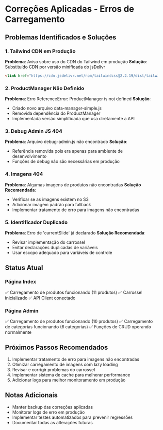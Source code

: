 # Correções Aplicadas - Erros de Carregamento

## Problemas Identificados e Soluções

### 1. Tailwind CDN em Produção
**Problema**: Aviso sobre uso do CDN do Tailwind em produção
**Solução**: Substituído CDN por versão minificada do jsDelivr
```html
<link href="https://cdn.jsdelivr.net/npm/tailwindcss@2.2.19/dist/tailwind.min.css" rel="stylesheet">
```

### 2. ProductManager Não Definido
**Problema**: Erro ReferenceError: ProductManager is not defined
**Solução**: 
- Criado novo arquivo data-manager-simple.js
- Removida dependência do ProductManager
- Implementada versão simplificada que usa diretamente a API

### 3. Debug Admin JS 404
**Problema**: Arquivo debug-admin.js não encontrado
**Solução**: 
- Referência removida pois era apenas para ambiente de desenvolvimento
- Funções de debug não são necessárias em produção

### 4. Imagens 404
**Problema**: Algumas imagens de produtos não encontradas
**Solução Recomendada**:
- Verificar se as imagens existem no S3
- Adicionar imagem padrão para fallback
- Implementar tratamento de erro para imagens não encontradas

### 5. Identificador Duplicado
**Problema**: Erro de 'currentSlide' já declarado
**Solução Recomendada**:
- Revisar implementação do carrossel
- Evitar declarações duplicadas de variáveis
- Usar escopo adequado para variáveis de controle

## Status Atual

### Página Index
✅ Carregamento de produtos funcionando (11 produtos)
✅ Carrossel inicializado
✅ API Client conectado

### Página Admin
✅ Carregamento de produtos funcionando (10 produtos)
✅ Carregamento de categorias funcionando (6 categorias)
✅ Funções de CRUD operando normalmente

## Próximos Passos Recomendados

1. Implementar tratamento de erro para imagens não encontradas
2. Otimizar carregamento de imagens com lazy loading
3. Revisar e corrigir problemas do carrossel
4. Implementar sistema de cache para melhorar performance
5. Adicionar logs para melhor monitoramento em produção

## Notas Adicionais

- Manter backup das correções aplicadas
- Monitorar logs de erro em produção
- Implementar testes automatizados para prevenir regressões
- Documentar todas as alterações futuras